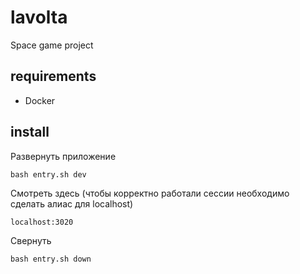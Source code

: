 # lavolta
Space game project

## requirements
- Docker

## install

Развернуть приложение
```
bash entry.sh dev
```
Смотреть здесь (чтобы корректно работали сессии необходимо сделать алиас для localhost)
```
localhost:3020
```
Свернуть
```
bash entry.sh down
```
